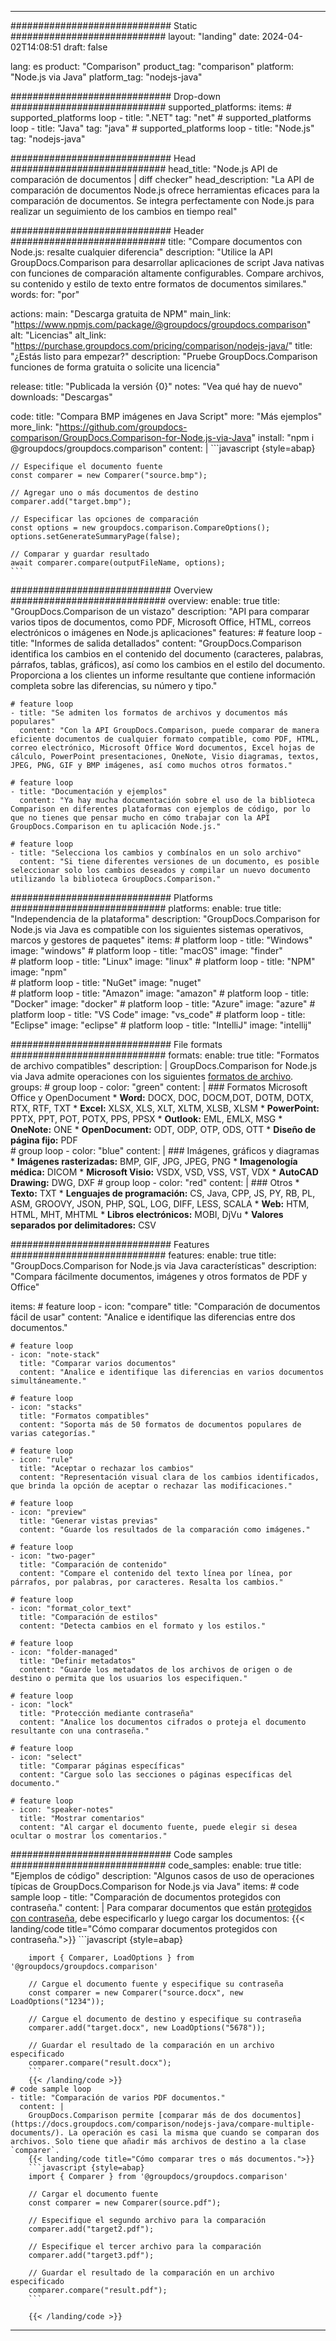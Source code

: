 
---
############################# Static ############################
layout: "landing"
date: 2024-04-02T14:08:51
draft: false

lang: es
product: "Comparison"
product_tag: "comparison"
platform: "Node.js via Java"
platform_tag: "nodejs-java"

############################# Drop-down ############################
supported_platforms:
  items:
    # supported_platforms loop
    - title: ".NET"
      tag: "net"
    # supported_platforms loop
    - title: "Java"
      tag: "java"
    # supported_platforms loop
    - title: "Node.js"
      tag: "nodejs-java"

############################# Head ############################
head_title: "Node.js API de comparación de documentos | diff checker"
head_description: "La API de comparación de documentos Node.js ofrece herramientas eficaces para la comparación de documentos. Se integra perfectamente con Node.js para realizar un seguimiento de los cambios en tiempo real"

############################# Header ############################
title: "Compare documentos con Node.js: resalte cualquier diferencia"
description: "Utilice la API GroupDocs.Comparison para desarrollar aplicaciones de script Java nativas con funciones de comparación altamente configurables. Compare archivos, su contenido y estilo de texto entre formatos de documentos similares."
words:
  for: "por"

actions:
  main: "Descarga gratuita de NPM"
  main_link: "https://www.npmjs.com/package/@groupdocs/groupdocs.comparison"
  alt: "Licencias"
  alt_link: "https://purchase.groupdocs.com/pricing/comparison/nodejs-java/"
  title: "¿Estás listo para empezar?"
  description: "Pruebe GroupDocs.Comparison funciones de forma gratuita o solicite una licencia"

release:
  title: "Publicada la versión {0}"
  notes: "Vea qué hay de nuevo"
  downloads: "Descargas"

code:
  title: "Compara BMP imágenes en Java Script"
  more: "Más ejemplos"
  more_link: "https://github.com/groupdocs-comparison/GroupDocs.Comparison-for-Node.js-via-Java"
  install: "npm i @groupdocs/groupdocs.comparison"
  content: |
    ```javascript {style=abap}

    // Especifique el documento fuente
    const comparer = new Comparer("source.bmp");

    // Agregar uno o más documentos de destino
    comparer.add("target.bmp");

    // Especificar las opciones de comparación
    const options = new groupdocs.comparison.CompareOptions();
    options.setGenerateSummaryPage(false);

    // Comparar y guardar resultado
    await comparer.compare(outputFileName, options);
    ```

############################# Overview ############################
overview:
  enable: true
  title: "GroupDocs.Comparison de un vistazo"
  description: "API para comparar varios tipos de documentos, como PDF, Microsoft Office, HTML, correos electrónicos o imágenes en Node.js aplicaciones"
  features:
    # feature loop
    - title: "Informes de salida detallados"
      content: "GroupDocs.Comparison identifica los cambios en el contenido del documento (caracteres, palabras, párrafos, tablas, gráficos), así como los cambios en el estilo del documento. Proporciona a los clientes un informe resultante que contiene información completa sobre las diferencias, su número y tipo."

    # feature loop
    - title: "Se admiten los formatos de archivos y documentos más populares"
      content: "Con la API GroupDocs.Comparison, puede comparar de manera eficiente documentos de cualquier formato compatible, como PDF, HTML, correo electrónico, Microsoft Office Word documentos, Excel hojas de cálculo, PowerPoint presentaciones, OneNote, Visio diagramas, textos, JPEG, PNG, GIF y BMP imágenes, así como muchos otros formatos."

    # feature loop
    - title: "Documentación y ejemplos"
      content: "Ya hay mucha documentación sobre el uso de la biblioteca Comparison en diferentes plataformas con ejemplos de código, por lo que no tienes que pensar mucho en cómo trabajar con la API GroupDocs.Comparison en tu aplicación Node.js."

    # feature loop
    - title: "Selecciona los cambios y combínalos en un solo archivo"
      content: "Si tiene diferentes versiones de un documento, es posible seleccionar solo los cambios deseados y compilar un nuevo documento utilizando la biblioteca GroupDocs.Comparison."

############################# Platforms ############################
platforms:
  enable: true
  title: "Independencia de la plataforma"
  description: "GroupDocs.Comparison for Node.js via Java es compatible con los siguientes sistemas operativos, marcos y gestores de paquetes"
  items:
    # platform loop
    - title: "Windows"
      image: "windows"
    # platform loop
    - title: "macOS"
      image: "finder"      
    # platform loop
    - title: "Linux"
      image: "linux"
    # platform loop
    - title: "NPM"
      image: "npm"  
    # platform loop
    - title: "NuGet"
      image: "nuget"      
    # platform loop
    - title: "Amazon"
      image: "amazon"
    # platform loop
    - title: "Docker"
      image: "docker"
    # platform loop
    - title: "Azure"
      image: "azure"
    # platform loop
    - title: "VS Code"
      image: "vs_code"
    # platform loop
    - title: "Eclipse"
      image: "eclipse"
    # platform loop
    - title: "IntelliJ"
      image: "intellij"

############################# File formats ############################
formats:
  enable: true
  title: "Formatos de archivo compatibles"
  description: |
    GroupDocs.Comparison for Node.js via Java admite operaciones con los siguientes [formatos de archivo](https://docs.groupdocs.com/comparison/nodejs-java/supported-document-formats/).
  groups:
    # group loop
    - color: "green"
      content: |
        ### Formatos Microsoft Office y OpenDocument
        * **Word:** DOCX, DOC, DOCM,DOT, DOTM, DOTX, RTX, RTF, TXT
        * **Excel:** XLSX, XLS, XLT, XLTM, XLSB, XLSM
        * **PowerPoint:** PPTX, PPT, POT, POTX, PPS, PPSX
        * **Outlook:** EML, EMLX, MSG
        * **OneNote:** ONE
        * **OpenDocument:** ODT, ODP, OTP, ODS, OTT
        * **Diseño de página fijo:** PDF        
    # group loop
    - color: "blue"
      content: |
        ### Imágenes, gráficos y diagramas
        * **Imágenes rasterizadas:** BMP, GIF, JPG, JPEG, PNG
        * **Imagenología médica:** DICOM
        * **Microsoft Visio:** VSDX, VSD, VSS, VST, VDX
        * **AutoCAD Drawing:** DWG, DXF
      # group loop
    - color: "red"
      content: |
        ### Otros
        * **Texto:** TXT
        * **Lenguajes de programación:** CS, Java, CPP, JS, PY, RB, PL, ASM, GROOVY, JSON, PHP, SQL, LOG, DIFF, LESS, SCALA
        * **Web:** HTM, HTML, MHT, MHTML
        * **Libros electrónicos:** MOBI, DjVu
        * **Valores separados por delimitadores:** CSV

############################# Features ############################
features:
  enable: true
  title: "GroupDocs.Comparison for Node.js via Java características"
  description: "Compara fácilmente documentos, imágenes y otros formatos de PDF y Office"

  items:
    # feature loop
    - icon: "compare"
      title: "Comparación de documentos fácil de usar"
      content: "Analice e identifique las diferencias entre dos documentos."

    # feature loop
    - icon: "note-stack"
      title: "Comparar varios documentos"
      content: "Analice e identifique las diferencias en varios documentos simultáneamente."

    # feature loop
    - icon: "stacks"
      title: "Formatos compatibles"
      content: "Soporta más de 50 formatos de documentos populares de varias categorías."

    # feature loop
    - icon: "rule"
      title: "Aceptar o rechazar los cambios"
      content: "Representación visual clara de los cambios identificados, que brinda la opción de aceptar o rechazar las modificaciones."

    # feature loop
    - icon: "preview"
      title: "Generar vistas previas"
      content: "Guarde los resultados de la comparación como imágenes."

    # feature loop
    - icon: "two-pager"
      title: "Comparación de contenido"
      content: "Compare el contenido del texto línea por línea, por párrafos, por palabras, por caracteres. Resalta los cambios."

    # feature loop
    - icon: "format_color_text"
      title: "Comparación de estilos"
      content: "Detecta cambios en el formato y los estilos."

    # feature loop
    - icon: "folder-managed"
      title: "Definir metadatos"
      content: "Guarde los metadatos de los archivos de origen o de destino o permita que los usuarios los especifiquen."

    # feature loop
    - icon: "lock"
      title: "Protección mediante contraseña"
      content: "Analice los documentos cifrados o proteja el documento resultante con una contraseña."

    # feature loop
    - icon: "select"
      title: "Comparar páginas específicas"
      content: "Cargue solo las secciones o páginas específicas del documento."

    # feature loop
    - icon: "speaker-notes"
      title: "Mostrar comentarios"
      content: "Al cargar el documento fuente, puede elegir si desea ocultar o mostrar los comentarios."

############################# Code samples ############################
code_samples:
  enable: true
  title: "Ejemplos de código"
  description: "Algunos casos de uso de operaciones típicas de GroupDocs.Comparison for Node.js via Java"
  items:
    # code sample loop
    - title: "Comparación de documentos protegidos con contraseña."
      content: |
        Para comparar documentos que están [protegidos con contraseña](https://docs.groupdocs.com/comparison/nodejs-java/load-password-protected-documents/), debe especificarlo y luego cargar los documentos:
        {{< landing/code title="Cómo comparar documentos protegidos con contraseña.">}}
        ```javascript {style=abap}

        import { Comparer, LoadOptions } from '@groupdocs/groupdocs.comparison'

        // Cargue el documento fuente y especifique su contraseña
        const comparer = new Comparer("source.docx", new LoadOptions("1234"));

        // Cargue el documento de destino y especifique su contraseña
        comparer.add("target.docx", new LoadOptions("5678"));

        // Guardar el resultado de la comparación en un archivo especificado
        comparer.compare("result.docx");
        ```
        {{< /landing/code >}}
    # code sample loop
    - title: "Comparación de varios PDF documentos."
      content: |
        GroupDocs.Comparison permite [comparar más de dos documentos](https://docs.groupdocs.com/comparison/nodejs-java/compare-multiple-documents/). La operación es casi la misma que cuando se comparan dos archivos. Solo tiene que añadir más archivos de destino a la clase `comparer`.
        {{< landing/code title="Cómo comparar tres o más documentos.">}}
        ```javascript {style=abap}
        import { Comparer } from '@groupdocs/groupdocs.comparison'

        // Cargar el documento fuente
        const comparer = new Comparer(source.pdf");

        // Especifique el segundo archivo para la comparación
        comparer.add("target2.pdf");

        // Especifique el tercer archivo para la comparación
        comparer.add("target3.pdf");

        // Guardar el resultado de la comparación en un archivo especificado
        comparer.compare("result.pdf");
        ```

        {{< /landing/code >}}

---